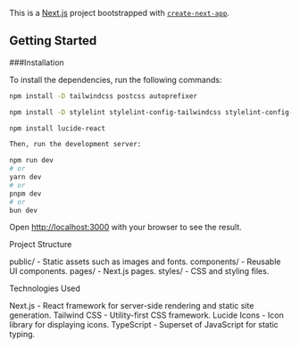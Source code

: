 This is a [Next.js](https://nextjs.org/) project bootstrapped with [`create-next-app`](https://github.com/vercel/next.js/tree/canary/packages/create-next-app).

## Getting Started

###Installation

To install the dependencies, run the following commands:

```sh
npm install -D tailwindcss postcss autoprefixer  

npm install -D stylelint stylelint-config-tailwindcss stylelint-config-prettier stylelint-order

npm install lucide-react

Then, run the development server:

npm run dev
# or
yarn dev
# or
pnpm dev
# or
bun dev
```

Open [http://localhost:3000](http://localhost:3000) with your browser to see the result.

Project Structure

public/ - Static assets such as images and fonts.
components/ - Reusable UI components.
pages/ - Next.js pages.
styles/ - CSS and styling files.

Technologies Used

Next.js - React framework for server-side rendering and static site generation.
Tailwind CSS - Utility-first CSS framework.
Lucide Icons - Icon library for displaying icons.
TypeScript - Superset of JavaScript for static typing.


